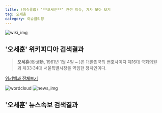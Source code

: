 ```yaml
---
title: (이슈클립) '**오세훈**' 관련 이슈, 기사 모아 보기
tag: 오세훈
category: 이슈클리핑
---
```

![wiki_img](https://user-images.githubusercontent.com/42597476/44503234-41136a80-a6d0-11e8-9071-6fc6418eafe4.png)
## **'**오세훈**'** 위키피디아 검색결과
>**오세훈**(吳世勳, 1961년 1월 4일 ~ )은 대한민국의 변호사이자 제16대 국회의원과 제33·34대 서울특별시장을 역임한 정치인이다.

<a href="https://ko.wikipedia.org/wiki/오세훈" target="_blank">위키백과 전체보기</a>

![wordcloud](https://s3.ap-northeast-2.amazonaws.com/lyrics101-wordcloud/2018-10-03-1538538915.png)
![news_img](https://user-images.githubusercontent.com/42597476/44507050-1206f400-a6e4-11e8-8d98-7ffbfebb353f.png)
## **'**오세훈**'** 뉴스속보 검색결과


